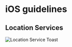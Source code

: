 # iOS guidelines
## Location Services
![Location Service Toast](https://github.com/arity-developer/driving-engine/raw/master/guides/best-practices/ux-guidelines/iOS.jpeg)
